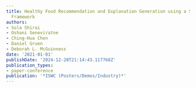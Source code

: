 ```yaml
---
title: Healthy Food Recommendation and Explanation Generation using a Semantically-Enabled
  Framework
authors:
- Sola Shirai
- Oshani Seneviratne
- Ching-Hua Chen
- Daniel Gruen
- Deborah L. McGuinness
date: '2021-01-01'
publishDate: '2024-12-28T21:14:43.117768Z'
publication_types:
- paper-conference
publication: '*ISWC (Posters/Demos/Industry)*'
---
```

